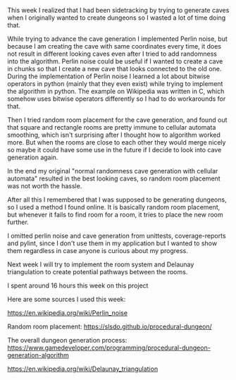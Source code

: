 This week I realized that I had been sidetracking by trying to generate caves when I originally wanted to create dungeons so I wasted a lot of time doing that.


While trying to advance the cave generation I implemented Perlin noise, but because I am creating the cave with same coordinates every time, it does not result in different looking caves even after I tried to add randomness into the algorithm. Perlin noise could be useful if I wanted to create a cave in chunks so that I create a new cave that looks connected to the old one. During the implementation of Perlin noise I learned a lot about bitwise operators in python (mainly that they even exist) while trying to implement the algorithm in python. The example on Wikipedia was written in C, which somehow uses bitwise operators differently so I had to do workarounds for that.


Then I tried random room placement for the cave generation, and found out that square and rectangle rooms are pretty immune to cellular automata smoothing, which isn't surprising after I thought how to algorithm worked more. But when the rooms are close to each other they would merge nicely so maybe it could have some use in the future if I decide to look into cave generation again.

In the end my original "normal randomness cave generation with cellular automata" resulted in the best looking caves, so random room placement was not worth the hassle.


After all this I remembered that I was supposed to be generating dungeons, so I used a method I found online. It is basically random room placement, but whenever it fails to find room
for a room, it tries to place the new room further.

I omitted perlin noise and cave generation from unittests, coverage-reports and pylint, since I don't use them in my application but I wanted to show them regardless in case anyone is curious about my progress.

Next week I will try to implement the room system and Delaunay triangulation to create potential pathways between the rooms.


I spent around 16 hours this week on this project


Here are some sources I used this week:

https://en.wikipedia.org/wiki/Perlin_noise 

Random room placement: https://slsdo.github.io/procedural-dungeon/

The overall dungeon generation process: https://www.gamedeveloper.com/programming/procedural-dungeon-generation-algorithm 

https://en.wikipedia.org/wiki/Delaunay_triangulation 